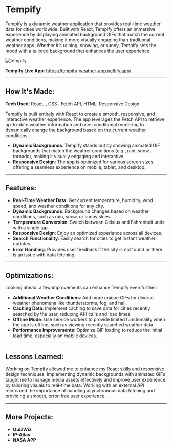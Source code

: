 # Tempify

Tempify is a dynamic weather application that provides real-time weather data for cities worldwide. Built with React, Tempify offers an immersive experience by displaying animated background GIFs that match the current weather conditions, making it more visually engaging than traditional weather apps. Whether it’s raining, snowing, or sunny, Tempify sets the mood with a tailored background that enhances the user experience.

![tempify](https://github.com/user-attachments/assets/11ea8107-3023-4cac-8ab5-80be38a42390)


**Tempify Live App**: https://tempify-weather-app.netlify.app/

---

## How It's Made:

**Tech Used**: React, , CSS , Fetch API, HTML, Responsive Design

Tempify is built entirely with React to create a smooth, responsive, and interactive weather experience. The app leverages the Fetch API to retrieve up-to-date weather information and uses conditional rendering to dynamically change the background based on the current weather conditions.

- **Dynamic Backgrounds**: Tempify stands out by showing animated GIF backgrounds that match the weather conditions (e.g., rain, snow, tornado), making it visually engaging and interactive.
- **Responsive Design**: The app is optimized for various screen sizes, offering a seamless experience on mobile, tablet, and desktop.

---

## Features:

- **Real-Time Weather Data**: Get current temperature, humidity, wind speed, and weather conditions for any city.
- **Dynamic Backgrounds**: Background changes based on weather conditions, such as rain, snow, or sunny skies.
- **Temperature Conversion**: Switch between Celsius and Fahrenheit units with a single tap.
- **Responsive Design**: Enjoy an optimized experience across all devices.
- **Search Functionality**: Easily search for cities to get instant weather updates.
- **Error Handling**: Provides user feedback if the city is not found or there is an issue with data fetching.

---

## Optimizations:

Looking ahead, a few improvements can enhance Tempify even further:

- **Additional Weather Conditions**: Add more unique GIFs for diverse weather phenomena like thunderstorms, fog, and hail.
- **Caching Data**: Implement caching to save data for cities recently searched by the user, reducing API calls and load times.
- **Offline Mode**: Use service workers to provide limited functionality when the app is offline, such as viewing recently searched weather data.
- **Performance Improvements**: Optimize GIF loading to reduce the initial load time, especially on mobile devices.

---

## Lessons Learned:

Working on Tempify allowed me to enhance my React skills and responsive design techniques. Implementing dynamic backgrounds with animated GIFs taught me to manage media assets effectively and improve user experience by tailoring visuals to real-time data. Working with an external API reinforced the importance of handling asynchronous data fetching and providing a smooth, error-free user experience.

---

## More Projects:

- **QuizWiz** 
- **IP-Atlas** 
- **NASA APP** 
